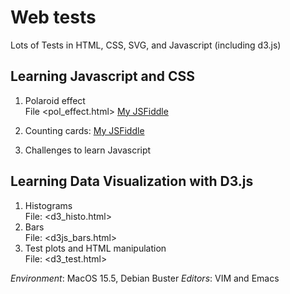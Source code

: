 # Web tests

Lots of Tests in HTML, CSS, SVG, and Javascript (including d3.js)

## Learning Javascript and CSS

1. Polaroid effect<br> 
   File <pol_effect.html> [My JSFiddle](https://jsfiddle.net/ndzerglink/cb8za2uc/)

2. Counting cards: [My JSFiddle](https://jsfiddle.net/ndzerglink/fcwd9cad/)

3. Challenges to learn Javascript

## Learning Data Visualization with D3.js

1. Histograms<br>
   File: <d3_histo.html><br>
2. Bars<br>
   File: <d3js_bars.html><br>
3. Test plots and HTML manipulation<br>
   File: <d3_test.html>

*Environment*: MacOS 15.5, Debian Buster
*Editors*: VIM and Emacs
